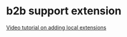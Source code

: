 # b2b support extension
[Video tutorial on adding local extensions](https://www.loom.com/share/22d40de0fd4a48d48214fa3dd2556c41?sid=c3382751-a10a-4942-b92a-35bcc89b65cc)
